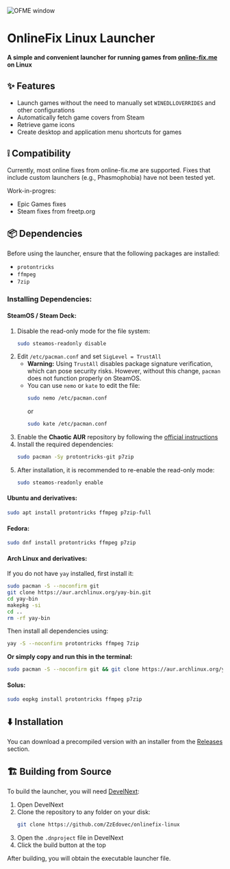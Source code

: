 
![OFME window](https://zzedovec.github.io/images/ofmeBanner.png)
# OnlineFix Linux Launcher

**A simple and convenient launcher for running games from ****[online-fix.me](https://online-fix.me)**** on Linux**

## ✨ Features

- Launch games without the need to manually set `WINEDLLOVERRIDES` and other configurations
- Automatically fetch game covers from Steam
- Retrieve game icons
- Create desktop and application menu shortcuts for games

## ❕ Compatibility

Currently, most online fixes from online-fix.me are supported.
Fixes that include custom launchers (e.g., Phasmophobia) have not been tested yet.

Work-in-progres:
- Epic Games fixes
- Steam fixes from freetp.org

## 📦 Dependencies

Before using the launcher, ensure that the following packages are installed:

- `protontricks`
- `ffmpeg`
- `7zip`

### Installing Dependencies:

#### SteamOS / Steam Deck:

1. Disable the read-only mode for the file system:
   ```bash
   sudo steamos-readonly disable
   ```
2. Edit `/etc/pacman.conf` and set `SigLevel = TrustAll`
   - **Warning:** Using `TrustAll` disables package signature verification, which can pose security risks. However, without this change, `pacman` does not function properly on SteamOS.
   - You can use `nemo` or `kate` to edit the file:
     ```bash
     sudo nemo /etc/pacman.conf
     ```
     or
     ```bash
     sudo kate /etc/pacman.conf
     ```
3. Enable the **Chaotic AUR** repository by following the [official instructions](https://aur.chaotic.cx/docs)
4. Install the required dependencies:
   ```bash
   sudo pacman -Sy protontricks-git p7zip
   ```
5. After installation, it is recommended to re-enable the read-only mode:
   ```bash
   sudo steamos-readonly enable
   ```

#### Ubuntu and derivatives:

```bash
sudo apt install protontricks ffmpeg p7zip-full
```

#### Fedora:

```bash
sudo dnf install protontricks ffmpeg p7zip
```

#### Arch Linux and derivatives:


If you do not have `yay` installed, first install it:

```bash
sudo pacman -S --noconfirm git
git clone https://aur.archlinux.org/yay-bin.git
cd yay-bin
makepkg -si
cd ..
rm -rf yay-bin
```

Then install all dependencies using:

```bash
yay -S --noconfirm protontricks ffmpeg 7zip
```

**Or simply copy and run this in the terminal:**
```bash
sudo pacman -S --noconfirm git && git clone https://aur.archlinux.org/yay-bin.git && cd yay-bin && makepkg -si && cd .. && rm -rf yay-bin && yay -S --noconfirm protontricks ffmpeg 7zip
```

#### Solus:

```bash
sudo eopkg install protontricks ffmpeg p7zip
```

## ⬇️ Installation

You can download a precompiled version with an installer from the [Releases](https://github.com/ZzEdovec/onlinefix-linux/releases) section.

## 🏗 Building from Source

To build the launcher, you will need [DevelNext](https://develnext.org):

1. Open DevelNext
2. Clone the repository to any folder on your disk:
   ```bash
   git clone https://github.com/ZzEdovec/onlinefix-linux
   ```
3. Open the `.dnproject` file in DevelNext
4. Click the build button at the top

After building, you will obtain the executable launcher file.
